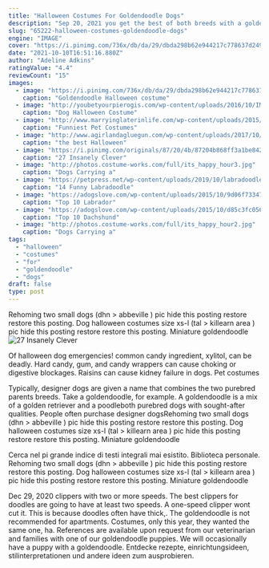 ```yaml
---
title: "Halloween Costumes For Goldendoodle Dogs"
description: "Sep 20, 2021 you get the best of both breeds with a goldendoodle. This golden retriever and poodle mix is playful, friendly, and intelligent. These dogs have an adorable appearance to match their lovable personality and can be recognized instantly because of their curly coat. His thick, luscious locks make it possible to try countless goldendoodle"
slug: "65222-halloween-costumes-goldendoodle-dogs"
engine: "IMAGE"
cover: "https://i.pinimg.com/736x/db/da/29/dbda298b62e944217c778637d249b143.jpg"
date: "2021-10-10T16:51:16.880Z"
author: "Adeline Adkins"
ratingValue: "4.4"
reviewCount: "15"
images:
  - image: "https://i.pinimg.com/736x/db/da/29/dbda298b62e944217c778637d249b143.jpg"
    caption: "Goldendoodle Halloween costume"
  - image: "http://youbetyourpierogis.com/wp-content/uploads/2016/10/IMG_13512.jpg"
    caption: "Dog Halloween Costume"
  - image: "http://www.marryinglaterinlife.com/wp-content/uploads/2015/10/skunk-dog-costume.jpg"
    caption: "Funniest Pet Costumes"
  - image: "http://www.agirlandagluegun.com/wp-content/uploads/2017/10/713l0T1JlL._SL1000_-900x900.jpg"
    caption: "the best Halloween"
  - image: "https://i.pinimg.com/originals/87/20/4b/87204b868ff3a1be842f8a3b8d696510.jpg"
    caption: "27 Insanely Clever"
  - image: "http://photos.costume-works.com/full/its_happy_hour3.jpg"
    caption: "Dogs Carrying a"
  - image: "https://petpress.net/wp-content/uploads/2019/10/labradoodle13.jpg"
    caption: "14 Funny Labradoodle"
  - image: "https://adogslove.com/wp-content/uploads/2015/10/9d06f7334773a5acbedb22bb71ae4beb.jpg"
    caption: "Top 10 Labrador"
  - image: "https://adogslove.com/wp-content/uploads/2015/10/d85c3fc056c043f867cdd5b324b81a25.jpg"
    caption: "Top 10 Dachshund"
  - image: "http://photos.costume-works.com/full/its_happy_hour2.jpg"
    caption: "Dogs Carrying a"
tags:
  - "halloween"
  - "costumes"
  - "for"
  - "goldendoodle"
  - "dogs"
draft: false
type: post
---
```


Rehoming two small dogs (dhn > abbeville ) pic hide this posting restore restore this posting.  Dog halloween costumes size xs-l (tal > killearn area ) pic hide this posting restore restore this posting. Miniature goldendoodle
![27 Insanely Clever](https://i.pinimg.com/originals/87/20/4b/87204b868ff3a1be842f8a3b8d696510.jpg "27 Insanely Clever")

Of halloween dog emergencies! common candy ingredient, xylitol, can be deadly. Hard candy, gum, and candy wrappers can cause choking or digestive blockages. Raisins can cause kidney failure in dogs. Pet costumes
<!--inArticleAds-->

<!--galleryOne-->

Typically, designer dogs are given a name that combines the two purebred parents breeds. Take a goldendoodle, for example. A goldendoodle is a mix of a golden retriever and a poodleboth purebred dogs with sought-after qualities. People often purchase designer dogsRehoming two small dogs (dhn > abbeville ) pic hide this posting restore restore this posting.  Dog halloween costumes size xs-l (tal > killearn area ) pic hide this posting restore restore this posting. Miniature goldendoodle
<!--inArticleAds-->

<!--galleryTwo-->

Cerca nel pi grande indice di testi integrali mai esistito. Biblioteca personale. Rehoming two small dogs (dhn > abbeville ) pic hide this posting restore restore this posting.  Dog halloween costumes size xs-l (tal > killearn area ) pic hide this posting restore restore this posting. Miniature goldendoodle
<!--galleryThree-->

Dec 29, 2020 clippers with two or more speeds. The best clippers for doodles are going to have at least two speeds. A one-speed clipper wont cut it. This is because doodles often have thick,. The goldendoodle is not recommended for apartments. Costumes, only this year, they wanted the same one, ha. References are available upon request from our veterinarian and families with one of our goldendoodle puppies. We will occasionally have a puppy with a goldendoodle. Entdecke rezepte, einrichtungsideen, stilinterpretationen und andere ideen zum ausprobieren.